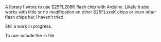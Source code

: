 A library I wrote to use S25FL208K flash chip with Arduino. Likely it also works with little or no modification on other S25FLxxxK chips or even other flash chips but I haven't tried.

Still a work in progress.

To use include the .h file
